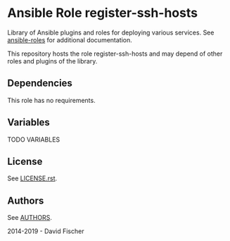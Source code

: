 # Ansible Role register-ssh-hosts

Library of Ansible plugins and roles for deploying various services.
See [ansible-roles](https://github.com/davidfischer-ch/ansible-roles) for additional documentation.

This repository hosts the role register-ssh-hosts and may depend of other roles and plugins of the library.

## Dependencies

This role has no requirements.

## Variables

TODO VARIABLES

## License

See [LICENSE.rst](LICENSE.rst).

## Authors

See [AUTHORS](AUTHORS).

2014-2019 - David Fischer
